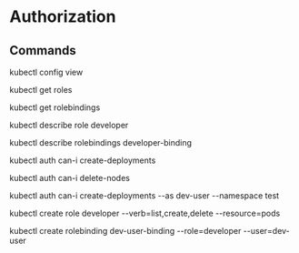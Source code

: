 # Authorization

## Commands

kubectl config view

kubectl get roles

kubectl get rolebindings

kubectl describe role developer

kubectl describe rolebindings developer-binding

kubectl auth can-i create-deployments

kubectl auth can-i delete-nodes

kubectl auth can-i create-deployments --as dev-user --namespace test

kubectl create role developer --verb=list,create,delete --resource=pods

kubectl create rolebinding dev-user-binding --role=developer --user=dev-user
